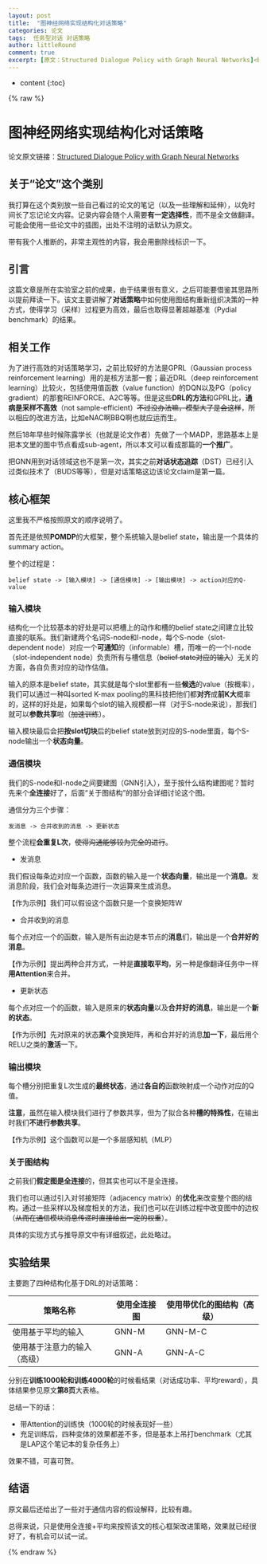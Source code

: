 ```yaml
---
layout: post
title:  "图神经网络实现结构化对话策略"
categories: 论文
tags:  任务型对话 对话策略
author: littleRound
comment: true
excerpt: [原文：Structured Dialogue Policy with Graph Neural Networks]<br>主要讲解了对话策略中如何使用图结构重新组织决策的一种方式，使得学习（采样）过程更为高效，最后也取得显著超越基准（Pydial benchmark）的结果。
---
```


* content
{:toc}

{% raw %}

# 图神经网络实现结构化对话策略

论文原文链接：[Structured Dialogue Policy with Graph Neural Networks](http://aclweb.org/anthology/C18-1107)

## 关于“论文”这个类别

我打算在这个类别放一些自己看过的论文的笔记（以及一些理解和延伸），以免时间长了忘记论文内容。记录内容会随个人需要**有一定选择性**，而不是全文做翻译。可能会使用一些论文中的插图，出处不注明的话默认为原文。

带有我个人推断的，非常主观性的内容，我会用删除线标识一下。

## 引言

这篇文章是所在实验室之前的成果，由于结果很有意义，之后可能要借鉴其思路所以提前拜读一下。该文主要讲解了**对话策略**中如何使用图结构重新组织决策的一种方式，使得学习（采样）过程更为高效，最后也取得显著超越基准（Pydial benchmark）的结果。

## 相关工作

为了进行高效的对话策略学习，之前比较好的方法是GPRL（Gaussian process reinforcement learning）用的是核方法那一套；最近DRL（deep reinforcement learning）比较火，包括使用值函数（value function）的DQN以及PG（policy gradient）的那套REINFORCE、A2C等等。但是这些**DRL的方法**和GPRL比，**通病是采样不高效**（not sample-efficient）~~不过没办法嘛，模型大了是会这样~~，所以相应的改进方法，比如eNAC啊BBQ啊也就应运而生。

然后18年早些时候陈露学长（也就是论文作者）先做了一个MADP，思路基本上是把本文里的图中节点看成sub-agent，所以本文可以看成那篇的**一个推广**。

把GNN用到对话领域这也不是第一次，其实之前**对话状态追踪**（DST）已经引入过类似技术了（BUDS等等），但是对话策略这边该论文claim是第一篇。

## 核心框架

这里我不严格按照原文的顺序说明了。

首先还是依照**POMDP**的大框架，整个系统输入是belief state，输出是一个具体的summary action。

整个的过程是：

```
belief state -> [输入模块] -> [通信模块] -> [输出模块] -> action对应的Q-value
```

### 输入模块

结构化一个比较基本的好处是可以把槽上的动作和槽的belief state之间建立比较直接的联系。我们新建两个名词S-node和I-node，每个S-node（slot-dependent node）对应一个**可通知**的（informable）槽，而唯一的一个I-node（slot-independent node）负责所有与槽信息（~~belief state对应的输入~~）无关的方面，各自负责对应的动作估值。

输入的原本是belief state，其实就是每个slot里都有一些**候选**的value（按概率），我们可以通过一种叫sorted K-max pooling的黑科技把他们都**对齐**成**前K大**概率的，这样的好处是，如果每个slot的输入规模都一样（对于S-node来说），那我们就可以**参数共享**啦（~~加速训练~~）。

输入模块最后会把**按slot切块**后的belief state放到对应的S-node里面，每个S-node输出一个**状态向量**。

### 通信模块

我们的S-node和I-node之间要建图（GNN引入），至于按什么结构建图呢？暂时先来个**全连接**好了，后面“关于图结构”的部分会详细讨论这个图。

通信分为三个步骤：

```
发消息 -> 合并收到的消息 -> 更新状态
```

整个流程**会重复L次**，~~使得沟通能够较为完全的进行~~。

- 发消息

我们假设每条边对应一个函数，函数的输入是一个**状态向量**，输出是一个**消息**。发消息阶段，我们会对每条边进行一次运算来生成消息。

【作为示例】我们可以假设这个函数只是一个变换矩阵W

- 合并收到的消息

每个点对应一个的函数，输入是所有出边是本节点的**消息**们，输出是一个**合并好的消息**。

【作为示例】提出两种合并方式，一种是**直接取平均**，另一种是像翻译任务中一样**用Attention**来合并。

- 更新状态

每个点对应一个的函数，输入是原来的**状态向量**以及**合并好的消息**，输出是一个**新的状态**。

【作为示例】先对原来的状态**乘个**变换矩阵，再和合并好的消息**加一下**，最后用个RELU之类的**激活**一下。

### 输出模块

每个槽分别把重复L次生成的**最终状态**，通过**各自的**函数映射成一个动作对应的Q值。

**注意**，虽然在输入模块我们进行了参数共享，但为了拟合各种**槽的特殊性**，在输出时我们**不进行参数共享**。

【作为示例】这个函数可以是一个多层感知机（MLP）

### 关于图结构

之前我们**假定图是全连接**的，但其实也可以不是全连接。

我们也可以通过引入对邻接矩阵（adjacency matrix）的**优化**来改变整个图的结构。通过一些采样以及梯度相关的方法，我们也可以在训练过程中改变图中的边权（~~从而在通信模块消息传递时直接给出一定的权重~~）。

具体的实现方式与推导原文中有详细叙述，此处略过。

## 实验结果

主要跑了四种结构化基于DRL的对话策略：

| 策略名称                     | 使用全连接图 | 使用带优化的图结构（高级） |
| ---------------------------- | ------------ | -------------------------- |
| 使用基于平均的输入           | GNN-M        | GNN-M-C                    |
| 使用基于注意力的输入（高级） | GNN-A        | GNN-A-C                    |

分别在**训练1000轮和训练4000轮**的时候看结果（对话成功率、平均reward），具体结果参见原文**第8页**大表格。

总结一下的话：

- 带Attention的训练快（1000轮的时候表现好一些）
- 充足训练后，四种变体的效果都差不多，但是基本上吊打benchmark（尤其是LAP这个笔记本的复杂任务上）

效果不错，可喜可贺。

## 结语

原文最后还给出了一些对于通信内容的假设解释，比较有趣。

总得来说，只是使用全连接+平均来按照该文的核心框架改进策略，效果就已经很好了，有机会可以试一试。



{% endraw %}